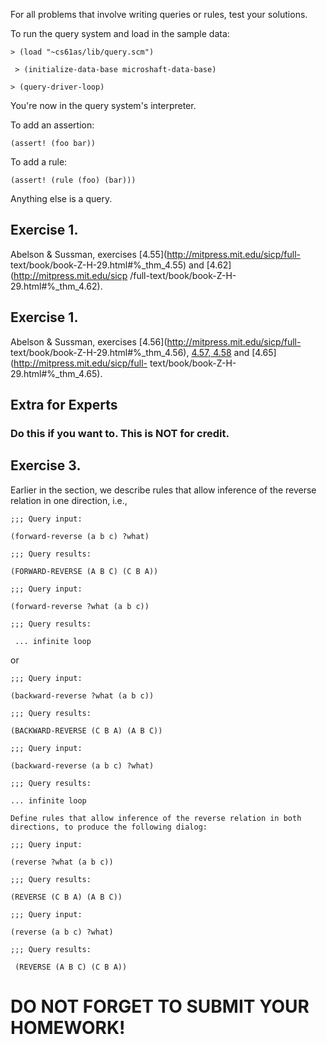 For all problems that involve writing queries or rules, test your solutions.

To run the query system and load in the sample data:

`> (load "~cs61as/lib/query.scm")`

` > (initialize-data-base microshaft-data-base)`

` > (query-driver-loop) `

You're now in the query system's interpreter.

To add an assertion:

`(assert! (foo bar)) `

To add a rule:

`(assert! (rule (foo) (bar))) `

Anything else is a query.

## Exercise 1.

  
Abelson & Sussman, exercises [4.55](http://mitpress.mit.edu/sicp/full-
text/book/book-Z-H-29.html#%_thm_4.55) and [4.62](http://mitpress.mit.edu/sicp
/full-text/book/book-Z-H-29.html#%_thm_4.62).

## Exercise 1.

  
Abelson & Sussman, exercises [4.56](http://mitpress.mit.edu/sicp/full-
text/book/book-Z-H-29.html#%_thm_4.56), [4.57,
4.58](http://mitpress.mit.edu/sicp/full-text/book/book-Z-H-29.html#%_thm_4.57)
and [4.65](http://mitpress.mit.edu/sicp/full-
text/book/book-Z-H-29.html#%_thm_4.65).

## Extra for Experts

### Do this if you want to. This is NOT for credit.

## Exercise 3.

  
Earlier in the section, we describe rules that allow inference of the reverse
relation in one direction, i.e.,

`;;; Query input:`

` (forward-reverse (a b c) ?what) `

`;;; Query results:`

` (FORWARD-REVERSE (A B C) (C B A)) `

`;;; Query input:`

` (forward-reverse ?what (a b c)) `

`;;; Query results:`

` ... infinite loop`

or

`;;; Query input:`

` (backward-reverse ?what (a b c)) `

`;;; Query results:`

` (BACKWARD-REVERSE (C B A) (A B C)) `

`;;; Query input:`

` (backward-reverse (a b c) ?what) `

`;;; Query results:`

` ... infinite loop `

`Define rules that allow inference of the reverse relation in both directions,
to produce the following dialog: `

`;;; Query input:`

` (reverse ?what (a b c)) `

`;;; Query results:`

` (REVERSE (C B A) (A B C)) `

`;;; Query input:`

` (reverse (a b c) ?what) `

`;;; Query results:`

` (REVERSE (A B C) (C B A))`

# **DO NOT FORGET TO SUBMIT YOUR HOMEWORK!**

